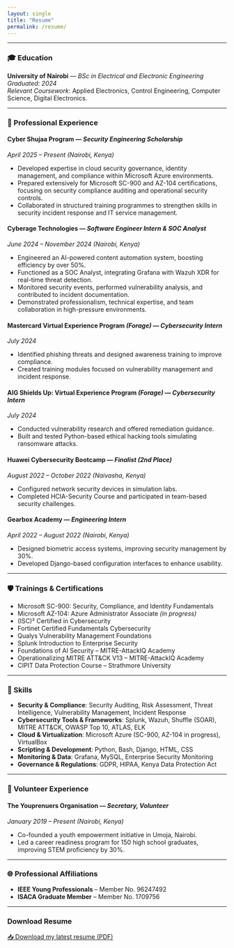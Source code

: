 ```yaml
---
layout: single
title: "Resume"
permalink: /resume/
---
```

---
### 🎓 Education

**University of Nairobi** — *BSc in Electrical and Electronic Engineering*  
*Graduated: 2024*  
*Relevant Coursework*: Applied Electronics, Control Engineering, Computer Science, Digital Electronics.

---

### 💼 Professional Experience

#### **Cyber Shujaa Program** — *Security Engineering Scholarship*  
*April 2025 – Present (Nairobi, Kenya)*

- Developed expertise in cloud security governance, identity management, and compliance within Microsoft Azure environments.
- Prepared extensively for Microsoft SC-900 and AZ-104 certifications, focusing on security compliance auditing and operational security controls.
- Collaborated in structured training programmes to strengthen skills in security incident response and IT service management.

#### **Cyberage Technologies** — *Software Engineer Intern & SOC Analyst*  
*June 2024 – November 2024 (Nairobi, Kenya)*

- Engineered an AI-powered content automation system, boosting efficiency by over 50%.
- Functioned as a SOC Analyst, integrating Grafana with Wazuh XDR for real-time threat detection.
- Monitored security events, performed vulnerability analysis, and contributed to incident documentation.
- Demonstrated professionalism, technical expertise, and team collaboration in high-pressure environments.

#### **Mastercard Virtual Experience Program** *(Forage)* — *Cybersecurity Intern*  
*July 2024*

- Identified phishing threats and designed awareness training to improve compliance.
- Created training modules focused on vulnerability management and incident response.

#### **AIG Shields Up: Virtual Experience Program** *(Forage)* — *Cybersecurity Intern*  
*July 2024*

- Conducted vulnerability research and offered remediation guidance.
- Built and tested Python-based ethical hacking tools simulating ransomware attacks.

#### **Huawei Cybersecurity Bootcamp** — *Finalist (2nd Place)*  
*August 2022 – October 2022 (Naivasha, Kenya)*

- Configured network security devices in simulation labs.
- Completed HCIA-Security Course and participated in team-based security challenges.

#### **Gearbox Academy** — *Engineering Intern*  
*April 2022 – August 2022 (Nairobi, Kenya)*

- Designed biometric access systems, improving security management by 30%.
- Developed Django-based configuration interfaces to enhance usability.

---

### 🛡️ Trainings & Certifications

- Microsoft SC-900: Security, Compliance, and Identity Fundamentals  
- Microsoft AZ-104: Azure Administrator Associate *(in progress)*  
- (ISC)² Certified in Cybersecurity  
- Fortinet Certified Fundamentals Cybersecurity  
- Qualys Vulnerability Management Foundations  
- Splunk Introduction to Enterprise Security  
- Foundations of AI Security – MITRE-AttackIQ Academy  
- Operationalizing MITRE ATT&CK V13 – MITRE-AttackIQ Academy  
- CIPIT Data Protection Course – Strathmore University  

---

### 🧠 Skills

- **Security & Compliance**: Security Auditing, Risk Assessment, Threat Intelligence, Vulnerability Management, Incident Response  
- **Cybersecurity Tools & Frameworks**: Splunk, Wazuh, Shuffle (SOAR), MITRE ATT&CK, OWASP Top 10, ATLAS, ELK  
- **Cloud & Virtualization**: Microsoft Azure (SC-900, AZ-104 in progress), VirtualBox  
- **Scripting & Development**: Python, Bash, Django, HTML, CSS  
- **Monitoring & Data**: Grafana, MySQL, Enterprise Security Monitoring  
- **Governance & Regulations**: GDPR, HIPAA, Kenya Data Protection Act  

---

### 🙌 Volunteer Experience

#### **The Youprenuers Organisation** — *Secretary, Volunteer*  
*January 2019 – Present (Nairobi, Kenya)*

- Co-founded a youth empowerment initiative in Umoja, Nairobi.  
- Led a career readiness program for 150 high school graduates, improving STEM proficiency by 30%.

---

### 🌐 Professional Affiliations

- **IEEE Young Professionals** – Member No. 96247492  
- **ISACA Graduate Member** – Member No. 1709756  

---

### Download Resume
[📥 Download my latest resume (PDF)](/assets/resume.pdf)
